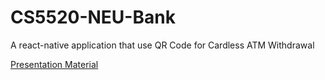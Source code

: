# CS5520-NEU-Bank

A react-native application that use QR Code for Cardless ATM Withdrawal

[Presentation Material](https://raw.githubusercontent.com/normankong/CS5520-NEU-Bank/main/CS5520%20-%20Mobile%20Application.pdf)
